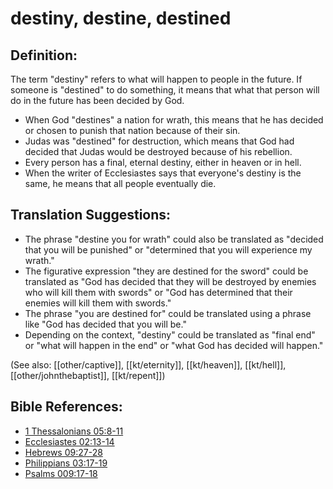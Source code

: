 # destiny, destine, destined #

## Definition: ##

The term "destiny" refers to what will happen to people in the future. If someone is "destined" to do something, it means that what that person will do in the future has been decided by God.

* When God "destines" a nation for wrath, this means that he has decided or chosen to punish that nation because of their sin.
* Judas was "destined" for destruction, which means that God had decided that Judas would be destroyed because of his rebellion.
* Every person has a final, eternal destiny, either in heaven or in hell.
* When the writer of Ecclesiastes says that everyone's destiny is the same, he means that all people eventually die.

## Translation Suggestions: ##

* The phrase "destine you for wrath" could also be translated as "decided that you will be punished" or "determined that you will experience my wrath."
* The figurative expression "they are destined for the sword" could be translated as "God has decided that they will be destroyed by enemies who will kill them with swords" or "God has determined that their enemies will kill them with swords."
* The phrase "you are destined for" could be translated using a phrase like "God has decided that you will be."
* Depending on the context, "destiny" could be translated as "final end" or "what will happen in the end" or "what God has decided will happen."

(See also: [[other/captive]], [[kt/eternity]], [[kt/heaven]], [[kt/hell]], [[other/johnthebaptist]], [[kt/repent]])

## Bible References: ##

* [1 Thessalonians 05:8-11](en/tn/1th/help/05/08)
* [Ecclesiastes 02:13-14](en/tn/ecc/help/02/13)
* [Hebrews 09:27-28](en/tn/heb/help/09/27)
* [Philippians 03:17-19](en/tn/php/help/03/17)
* [Psalms 009:17-18](en/tn/psa/help/09/17)